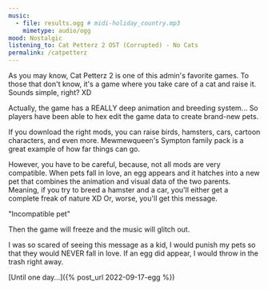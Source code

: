 ```yaml
---
music:
  - file: results.ogg # midi-holiday_country.mp3
    mimetype: audio/ogg
mood: Nostalgic
listening_to: Cat Petterz 2 OST (Corrupted) - No Cats
permalink: /catpetterz
---
```


As you may know, Cat Petterz 2 is one of this admin's favorite games. To those that don't know, it's a game where you take care of a cat and raise it. Sounds simple, right? XD

Actually, the game has a REALLY deep animation and breeding system... So players have been able to hex edit the game data to create brand-new pets.

If you download the right mods, you can raise birds, hamsters, cars, cartoon characters, and even more. Mewmewqueen's Sympton family pack is a great example of how far things can go.

However, you have to be careful, because, not all mods are very compatible. When pets fall in love, an egg appears and it hatches into a new pet that combines the animation and visual data of the two parents. Meaning, if you try to breed a hamster and a car, you'll either get a complete freak of nature XD Or, worse, you'll get this message.

"Incompatible pet"

Then the game will freeze and the music will glitch out.

I was so scared of seeing this message as a kid, I would punish my pets so that they would NEVER fall in love. If an egg did appear, I would throw in the trash right away.

<p> </p>

[Until one day...]({% post_url 2022-09-17-egg %})
